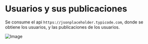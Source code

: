 # Usuarios y sus publicaciones
Se consume el api `https://jsonplaceholder.typicode.com`, donde se obtiene los usuarios, y las publicaciones de los usuarios.

![Image](image.gif)
